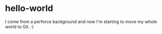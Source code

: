 # hello-world

I come from a perforce background and now I'm starting to move my whole world to Git. :)
